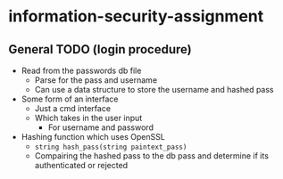 # information-security-assignment

## General TODO (login procedure)
- Read from the passwords db file
  - Parse for the pass and username
  - Can use a data structure to store the username and hashed pass 
- Some form of an interface
  - Just a cmd interface
  - Which takes in the user input
    - For username and password
- Hashing function which uses OpenSSL
  - ```string hash_pass(string paintext_pass)```
  - Compairing the hashed pass to the db pass and determine if its authenticated or rejected
